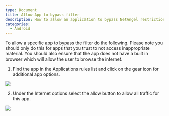 ```yaml
---
type: Document
title: Allow App to bypass filter
description: How to allow an application to bypass NetAngel restrictions
categories:
  - Android
---
```

To allow a specific app to bypass the filter do the following.  Please note you should only do this for apps that you trust to not access inappropriate material.  You should also ensure that the app does not have a built in browser which will allow the user to browse the internet. 



1. Find the app in the Applications rules list and click on the gear icon for additional app options.

![](/help/img/uploads/app.png)

2. Under the Internet options select the allow button to allow all traffic for this app.

![](/help/img/uploads/app2.png)

